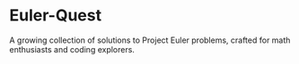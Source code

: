 # Euler-Quest
A growing collection of solutions to Project Euler problems, crafted for math enthusiasts and coding explorers.
